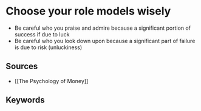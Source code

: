 # Choose your role models wisely
- Be careful who you praise and admire because a significant portion of success if due to luck
- Be careful who you look down upon because a significant part of failure is due to risk (unluckiness)

## Sources
- [[The Psychology of Money]]
## Keywords
